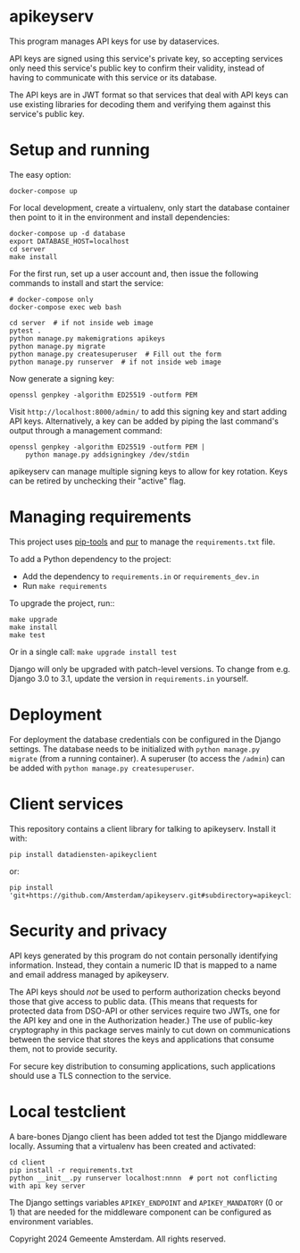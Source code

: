 apikeyserv
==========

This program manages API keys for use by dataservices.

API keys are signed using this service's private key, so accepting services
only need this service's public key to confirm their validity, instead of
having to communicate with this service or its database.

The API keys are in JWT format so that services that deal with API keys can
use existing libraries for decoding them and verifying them against this
service's public key.


Setup and running
=================

The easy option:

    docker-compose up

For local development, create a virtualenv, only start the database container
then point to it in the environment and install dependencies:

    docker-compose up -d database
    export DATABASE_HOST=localhost
    cd server
    make install

For the first run, set up a user account and,
then issue the following commands to install and start the service:

    # docker-compose only
    docker-compose exec web bash

    cd server  # if not inside web image
    pytest .
    python manage.py makemigrations apikeys
    python manage.py migrate
    python manage.py createsuperuser  # Fill out the form
    python manage.py runserver  # if not inside web image

Now generate a signing key:

    openssl genpkey -algorithm ED25519 -outform PEM

Visit `http://localhost:8000/admin/` to add this signing key and start
adding API keys. Alternatively, a key can be added by piping the last command's
output through a management command:

    openssl genpkey -algorithm ED25519 -outform PEM |
        python manage.py addsigningkey /dev/stdin

apikeyserv can manage multiple signing keys to allow for key rotation.
Keys can be retired by unchecking their "active" flag.

Managing requirements
=========================

This project uses [pip-tools](https://pypi.org/project/pip-tools/)
and [pur](https://pypi.org/project/pur/) to manage the
``requirements.txt`` file.

To add a Python dependency to the project:

-  Add the dependency to ``requirements.in`` or ``requirements_dev.in``
-  Run ``make requirements``

To upgrade the project, run::

    make upgrade
    make install
    make test

Or in a single call: ``make upgrade install test``

Django will only be upgraded with patch-level versions.
To change from e.g. Django 3.0 to 3.1, update the version in ``requirements.in`` yourself.


Deployment
==========

For deployment the database credentials con be configured in the Django settings.
The database needs to be initialized with `python manage.py migrate` (from a running container).
A superuser (to access the `/admin`) can be added with `python manage.py createsuperuser`.

Client services
===============

This repository contains a client library for talking to apikeyserv.
Install it with:

    pip install datadiensten-apikeyclient

or:

    pip install 'git+https://github.com/Amsterdam/apikeyserv.git#subdirectory=apikeyclient'


Security and privacy
====================

API keys generated by this program do not contain personally identifying
information. Instead, they contain a numeric ID that is mapped to a name and
email address managed by apikeyserv.

The API keys should *not* be used to perform authorization checks
beyond those that give access to public data. (This means that requests
for protected data from DSO-API or other services require two JWTs, one for
the API key and one in the Authorization header.)
The use of public-key cryptography in this package serves mainly
to cut down on communications between the service that stores the keys
and applications that consume them, not to provide security.

For secure key distribution to consuming applications,
such applications should use a TLS connection to the service.

Local testclient
================

A bare-bones Django client has been added tot test the Django middleware
locally. Assuming that a virtualenv has been created and activated:

    cd client
    pip install -r requirements.txt
    python __init__.py runserver localhost:nnnn  # port not conflicting with api key server

The Django settings variables `APIKEY_ENDPOINT` and `APIKEY_MANDATORY` (0 or 1)
that are needed for the middleware component can be configured as environment variables.


Copyright 2024 Gemeente Amsterdam. All rights reserved.
